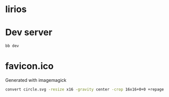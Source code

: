 # lirios

# Dev server

```sh
bb dev
```

# favicon.ico

Generated with imagemagick

```sh
convert circle.svg -resize x16 -gravity center -crop 16x16+0+0 +repage favicon.ico
```

